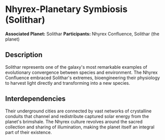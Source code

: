 # Nhyrex-Planetary Symbiosis (Solithar)

**Associated Planet:** Solithar
**Participants:** Nhyrex Confluence, Solithar (the planet)

## Description
Solithar represents one of the galaxy's most remarkable examples of evolutionary convergence between species and environment. The Nhyrex Confluence embraced Solithar's extremes, bioengineering their physiology to harvest light directly and transforming into a new species.

## Interdependencies
Their underground cities are connected by vast networks of crystalline conduits that channel and redistribute captured solar energy from the planet's brimshale. The Nhyrex culture revolves around the sacred collection and sharing of illumination, making the planet itself an integral part of their existence. 
